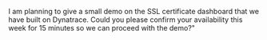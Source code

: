 I am planning to give a small demo on the SSL certificate dashboard that we have built on Dynatrace. Could you please confirm your availability this week for 15 minutes so we can proceed with the demo?"
